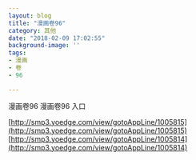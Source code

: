 ```yaml
---
layout: blog
title: "漫画卷96"
category: 其他
date: "2018-02-09 17:02:55"
background-image: ''
tags:
- 漫画
- 卷
- 96

---
```

漫画卷96
漫画卷96
入口

[http://smp3.yoedge.com/view/gotoAppLine/1005815](http://smp3.yoedge.com/view/gotoAppLine/1005815)
[http://smp3.yoedge.com/view/gotoAppLine/1005814](http://smp3.yoedge.com/view/gotoAppLine/1005814)

        
